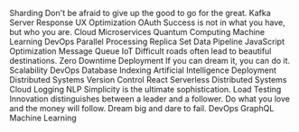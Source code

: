 Sharding Don't be afraid to give up the good to go for the great. Kafka Server Response UX Optimization
OAuth Success is not in what you have, but who you are. Cloud Microservices Quantum Computing Machine Learning DevOps
Parallel Processing Replica Set Data Pipeline JavaScript Optimization Message Queue IoT Difficult roads often lead to beautiful destinations. Zero Downtime Deployment If you can dream it, you can do it. Scalability DevOps Database Indexing
Artificial Intelligence Deployment Distributed Systems Version Control React
Serverless Distributed Systems Cloud Logging NLP Simplicity is the ultimate sophistication. Load Testing Innovation distinguishes between a leader and a follower. Do what you love and the money will follow. Dream big and dare to fail. DevOps GraphQL Machine Learning
